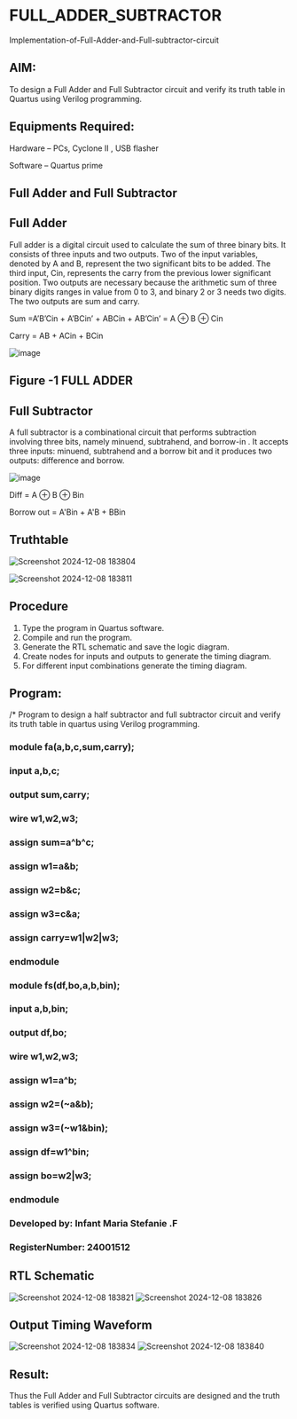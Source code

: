 # FULL_ADDER_SUBTRACTOR

Implementation-of-Full-Adder-and-Full-subtractor-circuit

## AIM:

To design a Full Adder and Full Subtractor circuit and verify its truth table in Quartus using Verilog programming.

## Equipments Required:

Hardware – PCs, Cyclone II , USB flasher

Software – Quartus prime

## Full Adder and Full Subtractor

## Full Adder

Full adder is a digital circuit used to calculate the sum of three binary bits. It consists of three inputs and two outputs. Two of the input variables, denoted by A and B, represent the two significant bits to be added. The third input, Cin, represents the carry from the previous lower significant position. Two outputs are necessary because the arithmetic sum of three binary digits ranges in value from 0 to 3, and binary 2 or 3 needs two digits. The two outputs are sum and carry.

Sum =A’B’Cin + A’BCin’ + ABCin + AB’Cin’ = A ⊕ B ⊕ Cin 

Carry = AB + ACin + BCin

![image](https://github.com/naavaneetha/FULL_ADDER_SUBTRACTOR/assets/154305477/0f30ba51-5ffb-4198-845f-18e054f675e7)

## Figure -1 FULL ADDER

## Full Subtractor

A full subtractor is a combinational circuit that performs subtraction involving three bits, namely minuend, subtrahend, and borrow-in . It accepts three inputs: minuend, subtrahend and a borrow bit and it produces two outputs: difference and borrow.

![image](https://github.com/naavaneetha/FULL_ADDER_SUBTRACTOR/assets/154305477/02b24f51-ab51-4304-9ad6-7b81ffc1ead5)

Diff = A ⊕ B ⊕ Bin 

Borrow out = A'Bin + A'B + BBin

## Truthtable
![Screenshot 2024-12-08 183804](https://github.com/user-attachments/assets/8825e327-206e-4d38-8069-079ea493fe7e)

![Screenshot 2024-12-08 183811](https://github.com/user-attachments/assets/bf1284b7-f7ef-44cb-a4ed-b883c021e961)


## Procedure
1. Type the program in Quartus software.
2. Compile and run the program.
3. Generate the RTL schematic and save the logic diagram.
4. Create nodes for inputs and outputs to generate the timing diagram.
5. For different input combinations generate the timing diagram.




## Program:

/* Program to design a half subtractor and full subtractor circuit and verify its truth table in quartus using Verilog programming.

### module fa(a,b,c,sum,carry);
### input a,b,c;
### output sum,carry;
### wire w1,w2,w3;
### assign sum=a^b^c;
### assign w1=a&b;
### assign w2=b&c;
### assign w3=c&a;
### assign carry=w1|w2|w3;
### endmodule

### module fs(df,bo,a,b,bin);
### input a,b,bin;
### output df,bo;
### wire w1,w2,w3;
### assign w1=a^b;
### assign w2=(~a&b);
### assign w3=(~w1&bin);
### assign df=w1^bin;
### assign bo=w2|w3;
### endmodule

### Developed by: Infant Maria Stefanie .F
### RegisterNumber: 24001512


## RTL Schematic
![Screenshot 2024-12-08 183821](https://github.com/user-attachments/assets/bc93d950-7e8d-4aeb-ba17-d1a6096e5b08)
![Screenshot 2024-12-08 183826](https://github.com/user-attachments/assets/e353babf-7420-4a63-8c23-76fb457f71c9)


## Output Timing Waveform
![Screenshot 2024-12-08 183834](https://github.com/user-attachments/assets/07da04e9-1968-45cc-be1e-0b9c15fa0c4b)
![Screenshot 2024-12-08 183840](https://github.com/user-attachments/assets/9af70d62-fe88-408f-ae45-66238c33f50d)


## Result:

Thus the Full Adder and Full Subtractor circuits are designed and the truth tables is verified using Quartus software.



